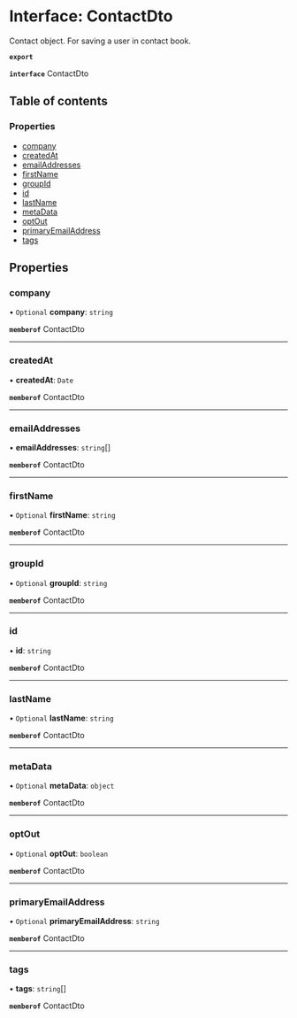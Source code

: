 # Interface: ContactDto

Contact object. For saving a user in contact book.

**`export`**

**`interface`** ContactDto

## Table of contents

### Properties

- [company](ContactDto.md#company)
- [createdAt](ContactDto.md#createdat)
- [emailAddresses](ContactDto.md#emailaddresses)
- [firstName](ContactDto.md#firstname)
- [groupId](ContactDto.md#groupid)
- [id](ContactDto.md#id)
- [lastName](ContactDto.md#lastname)
- [metaData](ContactDto.md#metadata)
- [optOut](ContactDto.md#optout)
- [primaryEmailAddress](ContactDto.md#primaryemailaddress)
- [tags](ContactDto.md#tags)

## Properties

### <a id="company" name="company"></a> company

• `Optional` **company**: `string`

**`memberof`** ContactDto

___

### <a id="createdat" name="createdat"></a> createdAt

• **createdAt**: `Date`

**`memberof`** ContactDto

___

### <a id="emailaddresses" name="emailaddresses"></a> emailAddresses

• **emailAddresses**: `string`[]

**`memberof`** ContactDto

___

### <a id="firstname" name="firstname"></a> firstName

• `Optional` **firstName**: `string`

**`memberof`** ContactDto

___

### <a id="groupid" name="groupid"></a> groupId

• `Optional` **groupId**: `string`

**`memberof`** ContactDto

___

### <a id="id" name="id"></a> id

• **id**: `string`

**`memberof`** ContactDto

___

### <a id="lastname" name="lastname"></a> lastName

• `Optional` **lastName**: `string`

**`memberof`** ContactDto

___

### <a id="metadata" name="metadata"></a> metaData

• `Optional` **metaData**: `object`

**`memberof`** ContactDto

___

### <a id="optout" name="optout"></a> optOut

• `Optional` **optOut**: `boolean`

**`memberof`** ContactDto

___

### <a id="primaryemailaddress" name="primaryemailaddress"></a> primaryEmailAddress

• `Optional` **primaryEmailAddress**: `string`

**`memberof`** ContactDto

___

### <a id="tags" name="tags"></a> tags

• **tags**: `string`[]

**`memberof`** ContactDto
